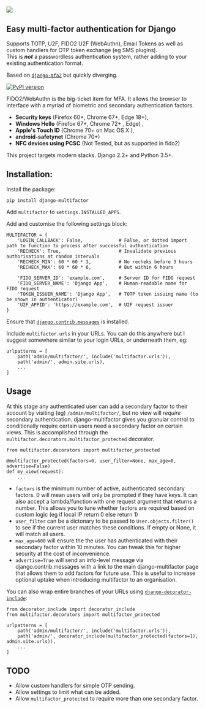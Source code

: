 # ![](https://raw.githubusercontent.com/oliwarner/django-multifactor/master/logo.png)

## Easy multi-factor authentication for Django

Supports TOTP, U2F, FIDO2 U2F (WebAuthn), Email Tokens as well as custom handlers for OTP token exchange (eg SMS plugins).  
This is ***not*** a passwordless authentication system, rather adding to your existing authentication format.

Based on [`django-mfa2`](https://pypi.org/project/django-mfa2/) but quickly diverging.

[![PyPI version](https://badge.fury.io/py/django-multifactor.svg)](https://badge.fury.io/py/django-multifactor)

FIDO2/WebAuthn is the big-ticket item for MFA. It allows the browser to interface with a myriad of biometric and secondary authentication factors.

 * **Security keys** (Firefox 60+, Chrome 67+, Edge 18+),
 * **Windows Hello** (Firefox 67+, Chrome 72+ , Edge) ,
 * **Apple's Touch ID** (Chrome 70+ on Mac OS X ),
 * **android-safetynet** (Chrome 70+)
 * **NFC devices using PCSC** (Not Tested, but as supported in fido2)

This project targets modern stacks. Django 2.2+ and Python 3.5+.


## Installation:

Install the package:

    pip install django-multifactor

Add `multifactor` to `settings.INSTALLED_APPS`.

Add and customise the following settings block:

    MULTIFACTOR = {
        'LOGIN_CALLBACK': False,             # False, or dotted import path to function to process after successful authentication
        'RECHECK': True,                     # Invalidate previous authorisations at random intervals
        'RECHECK_MIN': 60 * 60 * 3,          # No recheks before 3 hours
        'RECHECK_MAX': 60 * 60 * 6,          # But within 6 hours
    
        'FIDO_SERVER_ID': 'example.com',     # Server ID for FIDO request
        'FIDO_SERVER_NAME': 'Django App',    # Human-readable name for FIDO request
        'TOKEN_ISSUER_NAME': 'Django App',   # TOTP token issuing name (to be shown in authenticator)
        'U2F_APPID': 'https://example.com',  # U2F request issuer
    }

Ensure that [`django.contrib.messages`](https://docs.djangoproject.com/en/2.2/ref/contrib/messages/) is installed.

Include `multifactor.urls` in your URLs. You can do this anywhere but I suggest somewhere similar to your login URLs, or underneath them, eg:

    urlpatterns = [
        path('admin/multifactor/', include('multifactor.urls')),
        path('admin/', admin.site.urls),
        ...
    ]


## Usage

At this stage any authenticated user can add a secondary factor to their account by visiting (eg) `/admin/multifactor/`, but no view will *require* secondary authentication. django-multifactor gives you granular control to conditionally require certain users need a secondary factor on certain views. This is accomplished through the `multifactor.decorators.multifactor_protected` decorator.

    from multifactor.decorators import multifactor_protected

    @multifactor_protected(factors=0, user_filter=None, max_age=0, advertise=False)
    def my_view(request):
        ...

 - `factors` is the minimum number of active, authenticated secondary factors. 0 will mean users will only be prompted if they have keys. It can also accept a lambda/function with one request argument that returns a number. This allows you to tune whether factors are required based on custom logic (eg if local IP return 0 else return 1)
 - `user_filter` can be a dictonary to be passed to `User.objects.filter()` to see if the current user matches these conditions. If empty or None, it will match all users.
 - `max_age=600` will ensure the the user has authenticated with their secondary factor within 10 minutes. You can tweak this for higher security at the cost of inconvenience.
 - `advertise=True` will send an info-level message via django.contrib.messages with a link to the main django-multifactor page that allows them to add factors for future use. This is useful to increase optional uptake when introducing multifactor to an organisation.


 You can also wrap entire branches of your URLs using [`django-decorator-include`](https://pypi.org/project/django-decorator-include/):

    from decorator_include import decorator_include
    from multifactor.decorators import multifactor_protected

    urlpatterns = [
        path('admin/multifactor/', include('multifactor.urls')),
        path('admin/', decorator_include(multifactor_protected(factors=1), admin.site.urls)),
        ...
    ]


## TODO

 - Allow custom handlers for simple OTP sending.
 - Allow settings to limit what can be added.
 - Allow `multifactor_protected` to require more than one secondary factor.
